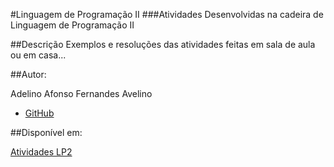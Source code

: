 #Linguagem de Programação II
###Atividades Desenvolvidas na cadeira de Linguagem de Programação II

##Descrição
Exemplos e resoluções das atividades feitas em sala de aula ou em casa...

##Autor:

Adelino Afonso Fernandes Avelino
 - [GitHub](https://github.com/aafavelino)


##Disponível em:

[Atividades LP2](https://github.com/aafavelino/Projetos_LP2/)

